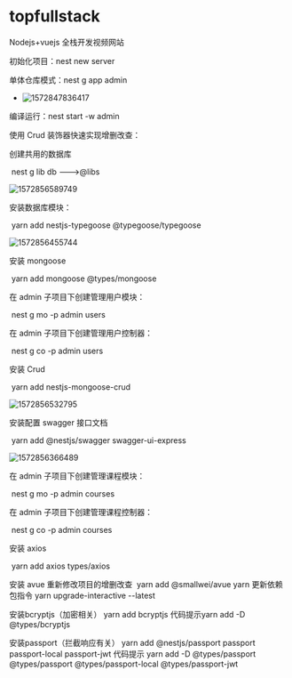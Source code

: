 # topfullstack

Nodejs+vuejs 全栈开发视频网站

初始化项目：nest new server

单体仓库模式：nest g app admin

- ![1572847836417](C:\Users\DC\AppData\Roaming\Typora\typora-user-images\1572847836417.png)

编译运行：nest start -w admin

使用 Crud 装饰器快速实现增删改查：

创建共用的数据库

​ nest g lib db --->@libs

![1572856589749](C:\Users\DC\AppData\Roaming\Typora\typora-user-images\1572856589749.png)

安装数据库模块：

​ yarn add nestjs-typegoose @typegoose/typegoose

![1572856455744](C:\Users\DC\AppData\Roaming\Typora\typora-user-images\1572856455744.png)

安装 mongoose

​ yarn add mongoose @types/mongoose

在 admin 子项目下创建管理用户模块：

​ nest g mo -p admin users

在 admin 子项目下创建管理用户控制器：

​ nest g co -p admin users

安装 Crud

​ yarn add nestjs-mongoose-crud

![1572856532795](C:\Users\DC\AppData\Roaming\Typora\typora-user-images\1572856532795.png)

安装配置 swagger 接口文档

​ yarn add @nestjs/swagger swagger-ui-express

![1572856366489](C:\Users\DC\AppData\Roaming\Typora\typora-user-images\1572856366489.png)

在 admin 子项目下创建管理课程模块：

​ nest g mo -p admin courses

在 admin 子项目下创建管理课程控制器：

​ nest g co -p admin courses

安装 axios

​ yarn add axios types/axios

安装 avue 重新修改项目的增删改查
​ yarn add @smallwei/avue
yarn 更新依赖包指令
 yarn upgrade-interactive --latest

安装bcryptjs（加密相关）
 yarn add bcryptjs  代码提示yarn add -D @types/bcryptjs

安装passport（拦截响应有关）
 yarn add @nestjs/passport passport passport-local passport-jwt
代码提示
 yarn add -D @types/passport @types/passport @types/passport-local @types/passport-jwt

